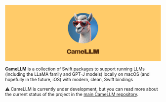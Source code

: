 ![CameLLM](Banner-b47186.png)

**CameLLM** is a collection of Swift packages to support running LLMs (including the LLaMA family and GPT-J models) locally on macOS (and hopefully in the future, iOS) with modern, clean, Swift bindings

⚠️ CameLLM is currently under development, but you can read more about the current status of the project in the [main CameLLM repository](https://github.com/CameLLM/CameLLM).
